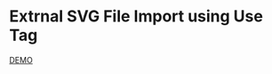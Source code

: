 # Extrnal SVG File Import using Use Tag

[DEMO](https://xenodochial-mahavira-fa7f7f.netlify.app/extrnal-svg-use-tag)
